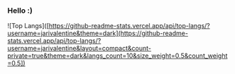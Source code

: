 ### Hello :)

![Top Langs]([https://github-readme-stats.vercel.app/api/top-langs/?username=jarivalentine&theme=dark](https://github-readme-stats.vercel.app/api/top-langs/?username=jarivalentine&layout=compact&count-private=true&theme=dark&langs_count=10&size_weight=0.5&count_weight=0.5])
